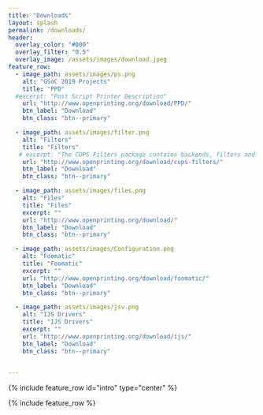 ```yaml
---
title: "Downloads"
layout: splash
permalink: /downloads/ 
header:
  overlay_color: "#000"
  overlay_filter: "0.5"
  overlay_image: /assets/images/download.jpeg
feature_row:
  - image_path: assets/images/ps.png
    alt: "GSoC 2019 Projects"
    title: "PPD"
  #excerpt: "Post Script Printer Description"
    url: "http://www.openprinting.org/download/PPD/"
    btn_label: "Download"
    btn_class: "btn--primary"

  - image_path: assets/images/filter.png
    alt: "Filters"
    title: "Filters"
   # excerpt: "The CUPS Filters package contains backends, filters and other software that was once part of the core CUPS distribution but is no longer maintained by Apple Inc."
    url: "http://www.openprinting.org/download/cups-filters/"
    btn_label: "Download"
    btn_class: "btn--primary"

  - image_path: assets/images/files.png
    alt: "Files"
    title: "Files"
    excerpt: ""
    url: "http://www.openprinting.org/download/"
    btn_label: "Download"
    btn_class: "btn--primary"

  - image_path: assets/images/Configuration.png
    alt: "Foomatic"
    title: "Foomatic"
    excerpt: ""
    url: "http://www.openprinting.org/download/foomatic/"
    btn_label: "Download"
    btn_class: "btn--primary"

  - image_path: assets/images/jsv.png
    alt: "IJS Drivers"
    title: "IJS Drivers"
    excerpt: ""
    url: "http://www.openprinting.org/download/ijs/"
    btn_label: "Download"
    btn_class: "btn--primary"

 
---
```

{% include feature_row id="intro" type="center" %}

{% include feature_row %}